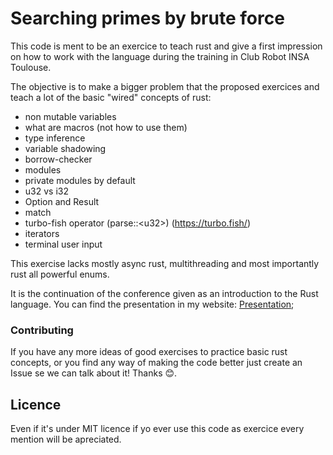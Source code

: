 
# Searching primes by brute force
This code is ment to be an exercice to teach rust and give a first impression on how to work with the language during the training in Club Robot INSA Toulouse.

The objective is to make a bigger problem that the proposed exercices and teach a lot of the
basic "wired" concepts of rust:
- non mutable variables
- what are macros (not how to use them)
- type inference
- variable shadowing
- borrow-checker
- modules
- private modules by default
- u32 vs i32
- Option and Result
- match
- turbo-fish operator (parse::\<u32>) (https://turbo.fish/)
- iterators
- terminal user input

This exercise lacks mostly async rust, multithreading and most importantly rust all powerful enums. 

It is the continuation of the conference given as an introduction to the Rust language. You can find the presentation
in my website: [Presentation](https://joelimgu.github.io/posts/21/11/2021/formation-rust-CR);

### Contributing
If you have any more ideas of good exercises to practice basic rust concepts, or you find any way of making the code
better just create an Issue se we can talk about it! Thanks 😊.

## Licence
Even if it's under MIT licence if yo ever use this code as exercice every mention will be apreciated.

